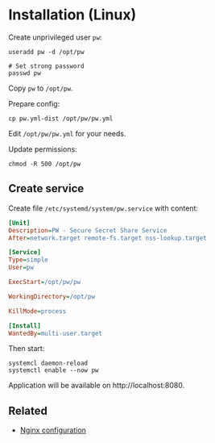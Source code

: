 # Installation (Linux)

Create unprivileged user `pw`:

```shell
useradd pw -d /opt/pw

# Set strong password
passwd pw
```

Copy `pw` to `/opt/pw`.

Prepare config:

```shell
cp pw.yml-dist /opt/pw/pw.yml
```

Edit `/opt/pw/pw.yml` for your needs.

Update permissions:

```shell
chmod -R 500 /opt/pw
```

## Create service

Create file `/etc/systemd/system/pw.service` with content:

```ini
[Unit]
Description=PW - Secure Secret Share Service
After=network.target remote-fs.target nss-lookup.target

[Service]
Type=simple
User=pw

ExecStart=/opt/pw/pw

WorkingDirectory=/opt/pw

KillMode=process

[Install]
WantedBy=multi-user.target
```

Then start:

```shell
systemcl daemon-reload
systemctl enable --now pw
```

Application will be available on http://localhost:8080.

## Related

- [Nginx configuration](NGINX.md)